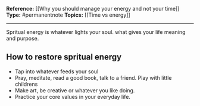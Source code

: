 
**Reference:** [[Why you should manage your energy and not your time]]
**Type:** #permanentnote 
**Topics:** [[Time vs energy]]

----
Spritual energy is whatever lights your soul. what gives your life meaning and purpose. 


## How to restore spritual energy
- Tap into whatever feeds your soul
- Pray, meditate, read a good book, talk to a friend. Play with little childrens
- Make art, be creative or whatever you like doing.
- Practice your core values in your everyday life.

